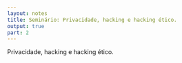 ```yaml
---
layout: notes
title: Seminário: Privacidade, hacking e hacking ético.
output: true
part: 2
---
```


Privacidade, hacking e hacking ético.
